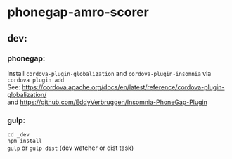 # phonegap-amro-scorer

## dev:

### phonegap:

Install `cordova-plugin-globalization` and `cordova-plugin-insomnia` via `cordova plugin add`  
See: <https://cordova.apache.org/docs/en/latest/reference/cordova-plugin-globalization/>  
and <https://github.com/EddyVerbruggen/Insomnia-PhoneGap-Plugin>

### gulp:

`cd _dev`  
`npm install`  
`gulp` or `gulp dist` (dev watcher or dist task)